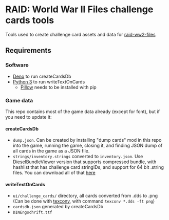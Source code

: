 # RAID: World War II Files challenge cards tools

Tools used to create challenge card assets and data for [raid-ww2-files](https://github.com/suhankins/raid-ww2-files)

## Requirements

### Software
* [Deno](https://deno.com/) to run createCardsDb
* [Python 3](https://www.python.org/) to run writeTextOnCards
    * [Pillow](https://pillow.readthedocs.io/) needs to be installed with pip

### Game data

This repo contains most of the game data already (except for font), but if you need to update it:

#### createCardsDb
* `dump.json`. Can be created by installing "dump cards" mod in this repo into the game, running the game, closing it, and finding JSON dump of all cards in the game as a JSON file.
* `strings/inventory.strings` converted to `inventory.json`. Use DieselBundleViewer version that supports compressed bundle, with hashlist that has challenge card stringIDs, and support for 64 bit .string files. You can download all of that [here](https://drive.google.com/file/d/15zQBTOfEISvNiJVtsKr5H2xTCoCSaZge/view?usp=sharing)

#### writeTextOnCards
* `ui/challenge_cards/` directory, all cards converted from .dds to .png (Can be done with [texconv](https://github.com/Microsoft/DirectXTex/wiki/Texconv), with command `texconv *.dds -ft png`)
* `cardsdb.json` generated by createCardsDb
* `DINEngschrift.ttf`
